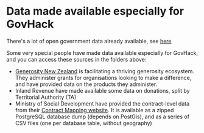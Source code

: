 # Data made available especially for GovHack

There's a lot of open government data already available, see [here](https://docs.google.com/spreadsheets/d/1n7pddL_Gn3MH1jOcWSRiggf9aL1aAUHM4XbimJ8xGaE/)

Some very special people have made data available especially for GovHack, and you can access these sources in the folders above:
- [Generosity New Zealand](http://generosity.org.nz/) is facilitating a thriving generosity ecosystem. They administer grants for organisations looking to make a difference, and have provided data on the products they administer.
- Inland Revenue have made available some data on donations, split by Territorial Authority (TA)
- Ministry of Social Development have provided the contract-level data from their [Contract Mapping website](http://www.contractmapping.govt.nz/). It is available as a zipped PostgreSQL database dump (depends on PostGis), and as a series of CSV files (one per database table, without geography)
